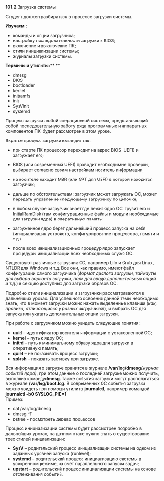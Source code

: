 **101.2** Загрузка системы

Студент должен разбираться в процессе загрузки системы.

**Изучаем** :

- команды и опции загрузчика;
- настройку последовательности загрузки в BIOS;
- включение и выключение ПК;
- стили инициализации системы;
- журналы загрузки системы.

**Термины и утилиты:****        **
- dmesg
- BIOS
- bootloader
- kernel
- initramfs
- init
- SysVinit
- systemd

Процесс загрузки любой операционной системы, представляющий собой последовательную работу ряда программных и аппаратных компонентов ПК, будет рассмотрен в этом уроке.

Вкратце процесс загрузки выглядит так:

- при старте ПК процессор переходит на адрес BIOS (UEFI) и загружает его;

- BIOS (или современный UEFI) проводит необходимые проверки, выбирает согласно своим настройкам носитель информации;

- на носителе находит MBR (или GPT для UEFI) в которой находится загрузчик;

- дальше по обстоятельствам: загрузчик может загружать ОС, может передать управление следующему загрузчику по цепочке;

- в любом случае загрузчик знает где лежит ядро ОС, грузит его и InitialRamDisk (там конфигурационные файлы и модули необходимые для загрузки ядра) в оперативную память;

- загруженное ядро берет дальнейший процесс запуска на себя (инициализация устройств, конфигурирование процессора, памяти и т.д.)

- после всех инициализационных процедур ядро запускает процедуры инициализации всех необходимых служб ОС.

Существуют различные загрузчик ОС, например Lilo и Grub для Linux, NTLDR для Windows и т.д. Все они, как правило, имеют файл конфигурации самого загрузчика (_формат диалога загрузки, таймауты для выбора варианта загрузки, поле для ввода дополнительных опций и т.д_.) и секцию доступных для загрузки образов ОС.

Подробно стили инициализации и загрузчики рассматриваются в дальнейших уроках. Для успешного освоения данной темы необходимо знать, что в момент загрузки можно нажать выделенные клавиши (_как, правило, отличающиеся у разных загрузчиков_), и выбрать ОС для запуска или указать дополнительные опции загрузки.

При работе с загрузчиком можно увидеть следующие понятия:

- **uuid** – идентификатор носителя информации с установленной ОС;
- **kernel** – путь к ядру ОС;
- **initrd** – путь к минимальному образу ядра для загрузки в оперативную память;
- **quiet** – не показывать процесс загрузки;
- **splash** – показать заставку при загрузке.

Вся информация о загрузке хранится в журнале **/var/log/dmesg**_(журнал событий ядра)_, при этом данные о последней загрузке можно получить, выполнив команду**dmesg**. Также события загрузки могут располагаться в журнале **/var/log/boot.log**. В современных ОС события загрузки можно увидеть при помощи утилиты **journalctl**, например командой **journalctl -b0 SYSLOG\_PID=1**  
Пример:
- cat /var/log/dmesg
- dmesg -T
- pstree - посмотреть дерево процессов

Процесс инициализации системы будет рассмотрен подробно в дальнейших уроках, на данном этапе нужно знать о существование трех стилей инициализации:

- **SysV** – родительский процесс инициализации системы на одном из заданных уровней запуска (runlevel);
- **systemd** – родительский процесс инициализацию системы в ускоренном режиме, за счёт параллельного запуска задач;
- **upstart** – родительский процесс инициализации системы на основе отслеживания событий.
